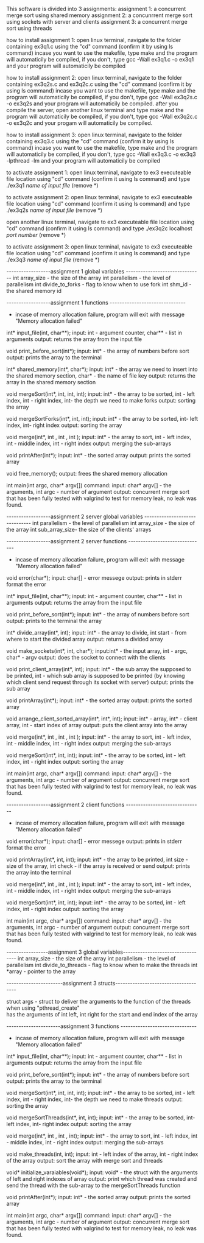 
This software is divided into 3 assignments:
assignment 1: a concurrent merge sort using shared memory
assignment 2: a concunrrent merge sort using sockets with server and clients
assignment 3: a concurrent merge sort using threads


how to install assignment 1:
open linux terminal, navigate to the folder containing ex3q1.c
using the "cd" command (confirm it by using ls command)
incase you want to use the makefile, type make and the program will
automaticily be compiled, if you don't, type gcc -Wall ex3q1.c -o ex3q1
and your program will automaticily be compiled

how to install assignment 2:
open linux terminal, navigate to the folder containing ex3q2s.c and ex3q2c.c
using the "cd" command (confirm it by using ls command)
incase you want to use the makefile, type make and the program will
automaticily be compiled, if you don't, type gcc -Wall ex3q2s.c -o ex3q2s
and your program will automaticily be compiled.
after you compile the server, open another linux terminal
and type make and the program will automaticily be compiled,
if you don't, type gcc -Wall ex3q2c.c -o ex3q2c
and your progam will automaticily be compiled.

how to install assignment 3:
open linux terminal, navigate to the folder containing ex3q3.c
using the "cd" command (confirm it by using ls command)
incase you want to use the makefile, type make and the program will
automaticily be compiled, if you don't, type gcc -Wall ex3q3.c -o ex3q3 -lpthread -lm
and your program will automaticily be compiled
 

to activate assignment 1:
open linux terminal, navigate to ex3 executeable file
location using "cd" command (confirm it using ls command) and type
./ex3q1 *name of input file* (remove *)

to activate assignment 2:
open linux terminal, navigate to ex3 executeable file
location using "cd" command (confirm it using ls command) and type
./ex3q2s *name of input file* (remove *)

open another linux terminal, navigate to ex3 executeable file
location using "cd" command (confirm it using ls command) and type
./ex3q2c localhost *port number* (remove *)

to activate assignment 3:
open linux terminal, navigate to ex3 executeable file
location using "cd" command (confirm it using ls command) and type
./ex3q3 *name of input file* (remove *)


------------------assignment 1 global variables -------------------------------
int array_size - the size of the array
int parallelism - the level of parallelism
int divide_to_forks - flag to know when to use fork
int shm_id - the shared memory id


------------------assignment 1 functions -------------------------------
* incase of memory allocation failure, program will exit with
message "Memory allocation failed"


int* input_file(int, char**);
input: int - argument counter, char** - list in arguments
output: returns the array from the input file

void print_before_sort(int*);
input: int* - the array of numbers before sort
output: prints the array to the terminal

int* shared_memory(int*, char*);
input: int* - the array we need to insert into the shared memory section, char* - the name of file key
output: returns the array in the shared memory section

void mergeSort(int*, int, int, int);
input: int* - the array to be sorted, int - left index, int - right index, int- the depth we need to make forks
output: sorting the array


void mergeSortForks(int*, int, int);
input: int* - the array to be sorted, int- left index, int- right index
output: sorting the array


void merge(int*, int , int , int );
input: int* - the array to sort, int - left index, int - middle index, int - right index
output: merging the sub-arrays


void printAfter(int*);
input: int* - the sorted array
output: prints the sorted array


void free_memory();
output: frees the shared memory allocation

int main(int argc, char* argv[]) command:
input: char* argv[] - the arguments, int argc - number of argument
output: concurrent merge sort that has been fully tested with valgrind to test for memory
leak, no leak was found.



------------------assignment 2 server global variables -------------------------------
int parallelism - the level of parallelism
int array_size - the size of the array
int sub_array_size- the size of the clients' arrays 


------------------assignment 2 server functions -------------------------------
* incase of memory allocation failure, program will exit with
message "Memory allocation failed"

void error(char*);
input: char[] - error messege
output: prints in stderr format the error


int* input_file(int, char**);
input: int - argument counter, char** - list in arguments
output: returns the array from the input file


void print_before_sort(int*);
input: int* - the array of numbers before sort
output: prints to the terminal the array


int* divide_array(int*, int);
input: int* - the array to divide, int start - from where to start the divided array
output: returns a divided array


void make_sockets(int*, int, char*);
input:int* - the input array, int - argc, char* - argv
output: does the socket to connect with the clients


void print_client_array(int*, int);
input: int* - the sub array the supposed to be printed, int - which sub array is supposed to be printed (by knowing which client send request through its socket with server)
output: prints the sub array


void printArray(int*);
input: int* - the sorted array
output: prints the sorted array


void arrange_client_sorted_array(int*, int*, int);
input: int* - array, int* - client array, int - start index of array
output: puts the client array into the array


void merge(int*, int , int , int );
input: int* - the array to sort, int - left index, int - middle index, int - right index
output: merging the sub-arrays


void mergeSort(int*, int, int);
input: int* - the array to be sorted, int - left index, int - right index
output: sorting the array


int main(int argc, char* argv[]) command:
input: char* argv[] - the arguments, int argc - number of argument
output: concurrent merge sort that has been fully tested with valgrind to test for memory
leak, no leak was found.



------------------assignment 2 client functions -------------------------------
* incase of memory allocation failure, program will exit with
message "Memory allocation failed"

void error(char*);
input: char[] - error messege
output: prints in stderr format the error


void printArray(int*, int, int);
input: int* - the array to be printed, int size - size of the array, int check - if the array is received or send
output: prints the array into the terminal


void merge(int*, int , int , int );
input: int* - the array to sort, int - left index, int - middle index, int - right index
output: merging the sub-arrays


void mergeSort(int*, int, int);
input: int* - the array to be sorted, int - left index, int - right index
output: sorting the array


int main(int argc, char* argv[]) command:
input: char* argv[] - the arguments, int argc - number of argument
output: concurrent merge sort that has been fully tested with valgrind to test for memory
leak, no leak was found.



-----------------assignment 3 global variables----------------------------------
int array_size - the size of the array
int parallelism - the level of parallelism
int  divide_to_threads - flag to know when to make the threads
int *array - pointer to the array



-----------------------assignment 3 structs-------------------------------------

struct args - struct to deliver the arguments to the function of the threads
when using "pthread_create"  
has the arguments of int left, int right for the start and end index of the array


----------------------assignment 3 functions -------------------------------
* incase of memory allocation failure, program will exit with message "Memory allocation failed"


int* input_file(int, char**);
input: int - argument counter, char** - list in arguments
output: returns the array from the input file

void print_before_sort(int*);
input: int* - the array of numbers before sort
output: prints the array to the terminal


void mergeSort(int*, int, int, int);
input: int* - the array to be sorted, int - left index, int - right index, int- the depth we need to make threads
output: sorting the array


void mergeSortThreads(int*, int, int);
input: int* - the array to be sorted, int- left index, int- right index
output: sorting the array


void merge(int*, int , int , int);
input: int* - the array to sort, int - left index, int - middle index, int - right index
output: merging the sub-arrays


void make_threads(int, int);
input: int - left index of the array, int - right index of the array
output: sort the array with merge sort and threads


void* initialize_varaiables(void*);
input: void* - the struct with the arguments of left and right indexes of array
output: print which thread was created and send the thread with the sub-array to the mergeSortThreads function 


void printAfter(int*);
input: int* - the sorted array
output: prints the sorted array



int main(int argc, char* argv[]) command:
input: char* argv[] - the arguments, int argc - number of argument
output: concurrent merge sort that has been fully tested with valgrind to test for memory
leak, no leak was found.
